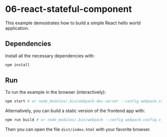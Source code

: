 # 06-react-stateful-component

This example demostrates how to build a simple React hello world application.

## Dependencies

Install all the necessary dependencies with:

```bash
npm install
```

## Run

To run the example in the browser (interactively):

```bash
npm start # or node_modules/.bin/webpack-dev-server --config webpack.config.cjs
```

Alternatively, you can build a static version of the frontend app with:

```bash
npm run build # or node_modules/.bin/webpack --config webpack.config.cjs
```

Then you can open the file `dist/index.html` with your favorite browser.
